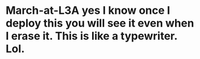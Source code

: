 # March-at-L3A yes I know once I deploy this you will see it even when I erase it. This is like a typewriter. Lol. 
